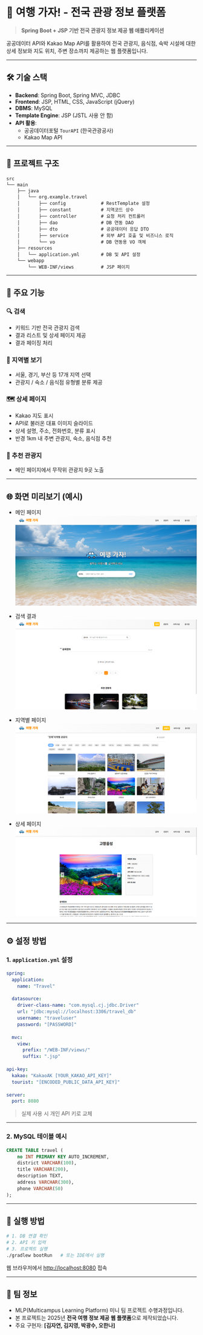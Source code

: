 # 🧭 여행 가자! - 전국 관광 정보 플랫폼

> **Spring Boot + JSP 기반 전국 관광지 정보 제공 웹 애플리케이션**

공공데이터 API와 Kakao Map API를 활용하여 전국 관광지, 음식점, 숙박 시설에 대한 상세 정보와 지도 위치, 주변 장소까지 제공하는 웹 플랫폼입니다.

---

## 🛠 기술 스택

- **Backend**: Spring Boot, Spring MVC, JDBC
- **Frontend**: JSP, HTML, CSS, JavaScript (jQuery)
- **DBMS**: MySQL
- **Template Engine**: JSP (JSTL 사용 안 함)
- **API 활용**:
  - 공공데이터포털 `TourAPI` (한국관광공사)
  - Kakao Map API

---

## 📂 프로젝트 구조

```
src
└── main
    ├── java
    │   └── org.example.travel
    │       ├── config             # RestTemplate 설정
    │       ├── constant           # 지역코드 상수
    │       ├── controller         # 요청 처리 컨트롤러
    │       ├── dao                # DB 연동 DAO
    │       ├── dto                # 공공데이터 응답 DTO
    │       ├── service            # 외부 API 호출 및 비즈니스 로직
    │       └── vo                 # DB 연동용 VO 객체
    ├── resources
    │   └── application.yml        # DB 및 API 설정
    └── webapp
        └── WEB-INF/views          # JSP 페이지
```

---

## 📌 주요 기능

### 🔍 검색
- 키워드 기반 전국 관광지 검색
- 결과 리스트 및 상세 페이지 제공
- 결과 페이징 처리

### 📍 지역별 보기
- 서울, 경기, 부산 등 17개 지역 선택
- 관광지 / 숙소 / 음식점 유형별 분류 제공

### 🗺 상세 페이지
- Kakao 지도 표시
- API로 불러온 대표 이미지 슬라이드
- 상세 설명, 주소, 전화번호, 분류 표시
- 반경 1km 내 주변 관광지, 숙소, 음식점 추천

### 🎯 추천 관광지
- 메인 페이지에서 무작위 관광지 9곳 노출

---

## 🌐 화면 미리보기 (예시)

- 메인 페이지  
  ![](./images/screenshots/index.png)

- 검색 결과  
  ![](./images/screenshots/search.png)

- 지역별 페이지  
  ![](./images/screenshots/district.png)

- 상세 페이지  
  ![](./images/screenshots/detail.png)
  
---

## ⚙️ 설정 방법

### 1. `application.yml` 설정

```yaml
spring:
  application:
    name: "Travel"

  datasource:
    driver-class-name: "com.mysql.cj.jdbc.Driver"
    url: "jdbc:mysql://localhost:3306/travel_db"
    username: "traveluser"
    password: "[PASSWORD]"

  mvc:
    view:
      prefix: "/WEB-INF/views/"
      suffix: ".jsp"

api-key:
  kakao: "KakaoAK [YOUR_KAKAO_API_KEY]"
  tourist: "[ENCODED_PUBLIC_DATA_API_KEY]"

server:
  port: 8080
```

> 실제 사용 시 개인 API 키로 교체

---

### 2. MySQL 테이블 예시

```sql
CREATE TABLE travel (
    no INT PRIMARY KEY AUTO_INCREMENT,
    district VARCHAR(100),
    title VARCHAR(200),
    description TEXT,
    address VARCHAR(300),
    phone VARCHAR(50)
);
```

---

## 🚀 실행 방법

```bash
# 1. DB 연결 확인
# 2. API 키 입력
# 3. 프로젝트 실행
./gradlew bootRun   # 또는 IDE에서 실행
```

웹 브라우저에서 [http://localhost:8080](http://localhost:8080) 접속

---

## 🙌 팀 정보

- MLP(Multicampus Learning Platform) 미니 팀 프로젝트 수행과정입니다.
- 본 프로젝트는 2025년 **전국 여행 정보 제공 웹 플랫폼**으로 제작되었습니다.
- 주요 구현자: **[김자연, 김지영, 박광수, 오한나]**

